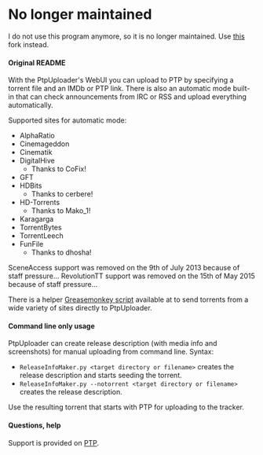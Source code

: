 # No longer maintained

I do not use this program anymore, so it is no longer maintained. Use [this](https://github.com/kannibalox/PtpUploader) fork instead.

#### Original README

With the PtpUploader's WebUI you can upload to PTP by specifying a torrent file and an IMDb or PTP link.
There is also an automatic mode built-in that can check announcements from IRC or RSS and upload everything automatically.

Supported sites for automatic mode:
* AlphaRatio
* Cinemageddon
* Cinematik
* DigitalHive
	* Thanks to CoFix!
* GFT
* HDBits
	* Thanks to cerbere!
* HD-Torrents
	* Thanks to Mako_1!
*  Karagarga
* TorrentBytes
* TorrentLeech
* FunFile
	* Thanks to dhosha!

SceneAccess support was removed on the 9th of July 2013 because of staff pressure...
RevolutionTT support was removed on the 15th of May 2015 because of staff pressure...

There is a helper [Greasemonkey script](https://raw.githubusercontent.com/TnS-hun/PtpUploader/master/PtpUploaderTorrentSender.user.js) available at to send torrents from a wide variety of sites directly to PtpUploader.

#### Command line only usage

PtpUploader can create release description (with media info and screenshots) for manual uploading from command line.
Syntax:
* `ReleaseInfoMaker.py <target directory or filename>` creates the release description and starts seeding the torrent.
* `ReleaseInfoMaker.py --notorrent <target directory or filename>` creates the release description.
		
Use the resulting torrent that starts with PTP for uploading to the tracker.

#### Questions, help

Support is provided on [PTP](https://passthepopcorn.me/forums.php?action=viewthread&threadid=9245).
